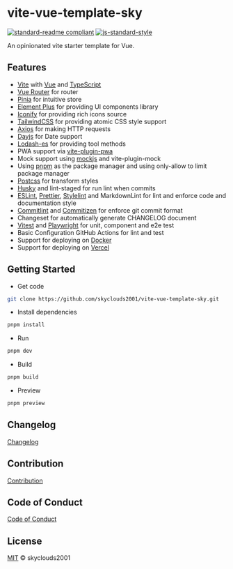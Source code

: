 # vite-vue-template-sky

[![standard-readme compliant](https://img.shields.io/badge/readme%20style-standard-brightgreen.svg?style=flat-square)](https://github.com/RichardLitt/standard-readme)
[![js-standard-style](https://img.shields.io/badge/code%20style-standard-brightgreen.svg)](http://standardjs.com)

An opinionated vite starter template for Vue.

## Features

- [Vite](https://vitejs.dev/) with [Vue](https://vuejs.org/) and [TypeScript](https://www.typescriptlang.org/)
- [Vue Router](https://router.vuejs.org/) for router
- [Pinia](https://pinia.vuejs.org/) for intuitive store
- [Element Plus](https://element-plus.org/) for providing UI components library
- [Iconify](https://iconify.design/) for providing rich icons source
- [TailwindCSS](https://tailwindcss.com/) for providing atomic CSS style support
- [Axios](https://axios-http.com/) for making HTTP requests
- [Dayjs](https://day.js.org/) for Date support
- [Lodash-es](https://lodash.com/) for providing tool methods
- PWA support via [vite-plugin-pwa](https://vite-pwa-org.netlify.app/)
- Mock support using [mockjs](http://mockjs.com/) and vite-plugin-mock
- Using [pnpm](https://pnpm.io/) as the package manager and using only-allow to limit package manager
- [Postcss](https://postcss.org/) for transform styles
- [Husky](https://typicode.github.io/husky/) and lint-staged for run lint when commits
- [ESLint](https://eslint.org/), [Prettier](https://prettier.io/), [Stylelint](https://stylelint.io/) and MarkdownLint for lint and enforce code and documentation style
- [Commitlint](https://commitlint.js.org/) and [Commitizen](https://commitizen-tools.github.io/commitizen/) for enforce git commit format
- Changeset for automatically generate CHANGELOG document
- [Vitest](https://vitest.dev/) and [Playwright](https://playwright.dev/) for unit, component and e2e test
- Basic Configuration GitHub Actions for lint and test
- Support for deploying on [Docker](https://www.docker.com/)
- Support for deploying on [Vercel](https://vercel.com/)

## Getting Started

- Get code

```bash
git clone https://github.com/skyclouds2001/vite-vue-template-sky.git
```

- Install dependencies

```bash
pnpm install
```

- Run

```bash
pnpm dev
```

- Build

```bash
pnpm build
```

- Preview

```bash
pnpm preview
```

## Changelog

[Changelog](CHANGELOG.md)

## Contribution

[Contribution](CONTRIBUTING.md)

## Code of Conduct

[Code of Conduct](CODE_OF_CONDUCT.md)

## License

[MIT](LICENSE) © skyclouds2001
